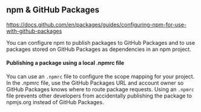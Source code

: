 ## npm & GitHub Packages

https://docs.github.com/en/packages/guides/configuring-npm-for-use-with-github-packages

You can configure npm to publish packages to GitHub Packages and to use packages stored on GitHub Packages as dependencies in an npm project.

#### Publishing a package using a local .npmrc file

You can use an 	`.npmrc` file to configure the scope mapping for your project. In the .npmrc file, use the GitHub Packages URL and account owner so GitHub Packages knows where to route package requests. Using an `.npmrc` file prevents other developers from accidentally publishing the package to npmjs.org instead of GitHub Packages.